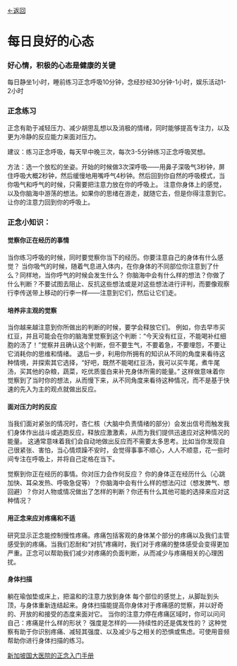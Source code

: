 [←返回](/guide)
# 每日良好的心态
### 好心情，积极的心态是健康的关键
每日静坐1小时，睡前练习正念呼吸10分钟，念经抄经30分钟-1小时，娱乐活动1-2小时


### 正念练习

正念有助于减轻压力、减少胡思乱想以及消极的情绪，同时能够提高专注力，以及更为冷静的反应能力来面对压力。

建议：练习正念呼吸，每天早中晚三次，每次3-5分钟练习正念呼吸冥想。

方法：选一个放松的坐姿。开始的时候做3次深呼吸——用鼻子深吸气3秒钟，屏住呼吸大概2秒钟，然后缓慢地用嘴呼气4秒钟。然后回到你自然的呼吸模式，当你吸气和呼气的时候，只需要把注意力放在你的呼吸上。
注意你身体上的感觉，以及你脑海中游荡的想法。如果你的思绪在游走，就随它去，但是你得注意到它。让你的注意力回到你的呼吸上。



### 正念小知识： 

#### 觉察你正在经历的事情
当你练习呼吸的时候，同时要觉察你当下的经历。你要注意自己的身体有什么感觉？ 当你吸气的时候，随着气息进入体内，在你身体的不同部位你注意到了什么？同样地，当你呼气的时候会发生什么？
你脑海中会有什么样的想法？你做了什么判断？不要试图去阻止、反抗这些想法或是对这些想法进行评判，而要像观察行李传送带上移动的行李一样­——注意到它们，然后让它们走。

#### 培养非主观的觉察
当你越来越注意到你所做出的判断的时候，要学会释放它们。
例如，你去早市买红豆，并且可能会在你的脑海里觉察到这个判断：“今天没有红豆，不能喝补红细胞的汤了！”觉察并且确认这个判断，但不要生气，不要着急，不要埋怨，不要让它消耗你的思维和情绪。
退后一步，利用你所拥有的知识从不同的角度来看待这种情境，并探索其它选择，“好吧，既然不能喝红豆汤，我可以买牛尾，煮牛尾汤，买其他的杂粮，蔬菜，吃优质蛋白来补充身体所需的能量。”
这样做意味着你觉察到了当时你的想法，从而慢下来，从不同角度来看待这种情况，而不是基于快速的先入为主的观点就做出反应。

#### 面对压力时的反应
当我们面对紧张的情况时，杏仁核（大脑中负责情绪的部分）会发出信号而触发我们身体作出战斗或逃跑反应，释放应激激素，从而为我们提供迅速应对这种情况的能量。
这通常意味着我们会自动地做出反应而不需要太多思考。比如当你发现自己很紧张、害怕，当心情烦躁不安时，会觉得事事不顺心，人人不顺意，花一些时间专注在呼吸上，并将自己定格在当下。

觉察到你正在经历的事情。你对压力会作何反应？ 你的身体正在经历什么（心跳加快、耳朵发热、呼吸急促等）？你脑海中会有什么样的想法闪过（想发脾气、想回避）？你对人物或情况做出了怎样的判断？你还有什么其他可能的选择来应对这种情况？

#### 用正念来应对疼痛和不适
研究显示正念能控制慢性疼痛。疼痛包括客观的身体某个部分的疼痛以及我们主管感受到的疼痛。当我们忍耐和“对抗”疼痛时，我们对于疼痛的整体感受会变得更加严重。正念可以帮助我们减少对疼痛的负面判断，从而减少与疼痛相关的心理困扰。

#### 身体扫描
躺在瑜伽垫或床上，把温和的注意力放到身体 每个部位的感觉上，从脚趾到头顶，与身体重新连结起来。身体扫描能提高你身体对于疼痛感的觉察，并以好奇的、开放的和接受的态度来面对它。
当你的注意力停在疼痛区域时，你可以问问自己：疼痛是什么样的形状？ 强度是怎样的——持续性的还是偶发性的？ 这种觉察有助于你识别疼痛、减轻其强度、以及减少与之相关的恐惧或焦虑。可使用音频帮助你进行身体扫描的练习。

[新加坡国大医院的正念入门手册](https://medicine.nus.edu.sg/nmsc/wp-content/uploads/sites/4/2020/04/Mind-Science-Centre-Mindfulness-booklet-Chinese-1.pdf)